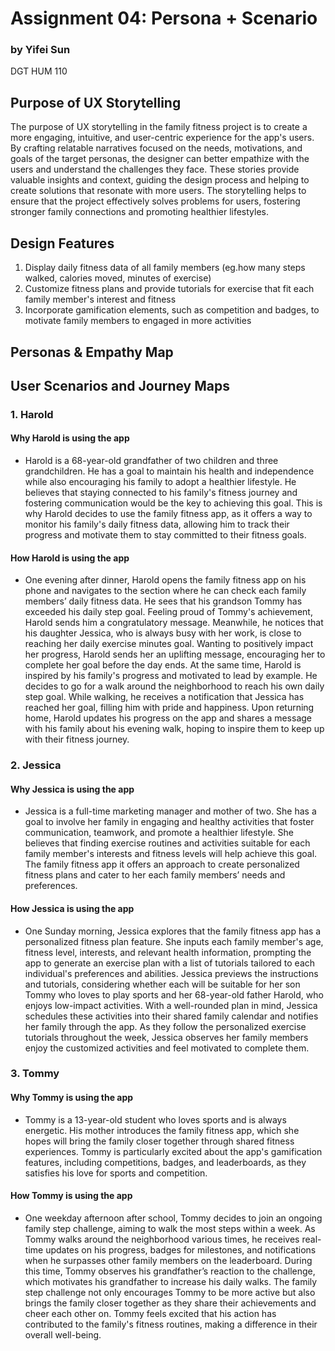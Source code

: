 # Assignment 04: Persona + Scenario
### by Yifei Sun
DGT HUM 110

## Purpose of UX Storytelling

The purpose of UX storytelling in the family fitness project is to create a more engaging, intuitive, and user-centric experience for the app's users. By crafting relatable narratives focused on the needs, motivations, and goals of the target personas, the designer can better empathize with the users and understand the challenges they face. These stories provide valuable insights and context, guiding the design process and helping to create solutions that resonate with more users. The storytelling helps to ensure that the project effectively solves problems for users, fostering stronger family connections and promoting healthier lifestyles.

## Design Features
1. Display daily fitness data of all family members (eg.how many steps walked, calories moved, minutes of exercise)
2. Customize fitness plans and provide tutorials for exercise that fit each family member's interest and fitness 
3. Incorporate gamification elements, such as competition and badges, to motivate family members to engaged in more activities

## Personas & Empathy Map

## User Scenarios and Journey Maps

### 1. Harold

#### Why Harold is using the app

- Harold is a 68-year-old grandfather of two children and three grandchildren. He has a goal to maintain his health and independence while also encouraging his family to adopt a healthier lifestyle. He believes that staying connected to his family's fitness journey and fostering communication would be the key to achieving this goal. This is why Harold decides to use the family fitness app, as it offers a way to monitor his family's daily fitness data, allowing him to track their progress and motivate them to stay committed to their fitness goals.

#### How Harold is using the app

- One evening after dinner, Harold opens the family fitness app on his phone and navigates to the section where he can check each family members’ daily fitness data. He sees that his grandson Tommy has exceeded his daily step goal. Feeling proud of Tommy's achievement, Harold sends him a congratulatory message. Meanwhile, he notices that his daughter Jessica, who is always busy with her work, is close to reaching her daily exercise minutes goal. Wanting to positively impact her progress, Harold sends her an uplifting message, encouraging her to complete her goal before the day ends. At the same time, Harold is inspired by his family's progress and motivated to lead by example. He decides to go for a walk around the neighborhood to reach his own daily step goal. While walking, he receives a notification that Jessica has reached her goal, filling him with pride and happiness. Upon returning home, Harold updates his progress on the app and shares a message with his family about his evening walk, hoping to inspire them to keep up with their fitness journey.

### 2. Jessica

#### Why Jessica is using the app

- Jessica is a full-time marketing manager and mother of two. She has a goal to involve her family in engaging and healthy activities that foster communication, teamwork, and promote a healthier lifestyle. She believes that finding exercise routines and activities suitable for each family member's interests and fitness levels will help achieve this goal. The family fitness app it offers an approach to create personalized fitness plans and cater to her each family members’ needs and preferences.

#### How Jessica is using the app
- One Sunday morning, Jessica explores that the family fitness app has a personalized fitness plan feature. She inputs each family member's age, fitness level, interests, and relevant health information, prompting the app to generate an exercise plan with a list of tutorials tailored to each individual's preferences and abilities. Jessica previews the instructions and tutorials, considering whether each will be suitable for her son Tommy who loves to play sports and her 68-year-old father Harold, who enjoys low-impact activities. With a well-rounded plan in mind, Jessica schedules these activities into their shared family calendar and notifies her family through the app. As they follow the personalized exercise tutorials throughout the week, Jessica observes her family members enjoy the customized activities and feel motivated to complete them.

### 3. Tommy

#### Why Tommy is using the app

- Tommy is a 13-year-old student who loves sports and is always energetic. His mother introduces the family fitness app, which she hopes will bring the family closer together through shared fitness experiences. Tommy is particularly excited about the app's gamification features, including competitions, badges, and leaderboards, as they satisfies his love for sports and competition.

#### How Tommy is using the app

- One weekday afternoon after school, Tommy decides to join an ongoing family step challenge, aiming to walk the most steps within a week. As Tommy walks around the neighborhood various times, he receives real-time updates on his progress, badges for milestones, and notifications when he surpasses other family members on the leaderboard. During this time, Tommy observes his grandfather’s reaction to the challenge, which motivates his grandfather to increase his daily walks. The family step challenge not only encourages Tommy to be more active but also brings the family closer together as they share their achievements and cheer each other on. Tommy feels excited that his action has contributed to the family's fitness routines, making a difference in their overall well-being. 
